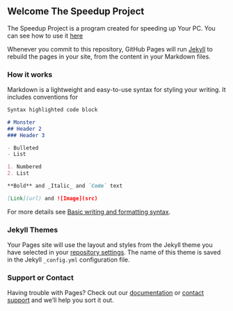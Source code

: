 ## Welcome The Speedup Project

The Speedup Project is a program created for speeding up Your PC. You can see how to use it [here](https://www.youtube.com/watch?v=mpS8J1EsDR8)

Whenever you commit to this repository, GitHub Pages will run [Jekyll](https://jekyllrb.com/) to rebuild the pages in your site, from the content in your Markdown files.

### How it works

Markdown is a lightweight and easy-to-use syntax for styling your writing. It includes conventions for

```markdown
Syntax highlighted code block

# Monster
## Header 2
### Header 3

- Bulleted
- List

1. Numbered
2. List

**Bold** and _Italic_ and `Code` text

[Link](url) and ![Image](src)
```

For more details see [Basic writing and formatting syntax](https://docs.github.com/en/github/writing-on-github/getting-started-with-writing-and-formatting-on-github/basic-writing-and-formatting-syntax).

### Jekyll Themes

Your Pages site will use the layout and styles from the Jekyll theme you have selected in your [repository settings](https://github.com/SuperbScripts/SpeedUP-Project/settings/pages). The name of this theme is saved in the Jekyll `_config.yml` configuration file.

### Support or Contact

Having trouble with Pages? Check out our [documentation](https://docs.github.com/categories/github-pages-basics/) or [contact support](https://support.github.com/contact) and we’ll help you sort it out.
